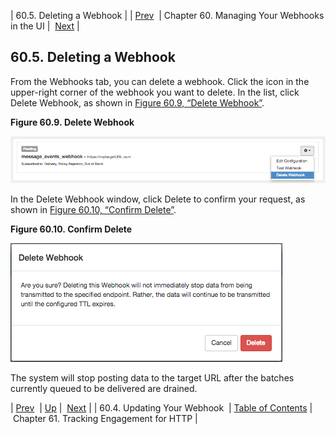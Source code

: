 | 60.5. Deleting a Webhook |
| [Prev](web-ui.webhooks.update)  | Chapter 60. Managing Your Webhooks in the UI |  [Next](engagement_tracking_http) |

## 60.5. Deleting a Webhook

From the Webhooks tab, you can delete a webhook. Click the icon in the upper-right corner of the webhook you want to delete. In the list, click Delete Webhook, as shown in [Figure 60.9, “Delete Webhook”](web-ui.webhooks.delete#figure_delete_webhook "Figure 60.9. Delete Webhook").

<a name="figure_delete_webhook"></a>

**Figure 60.9. Delete Webhook**

![Delete Webhook](images/delete_webhook.png)

In the Delete Webhook window, click Delete to confirm your request, as shown in [Figure 60.10, “Confirm Delete”](web-ui.webhooks.delete#figure_confirm_delete "Figure 60.10. Confirm Delete").

<a name="figure_confirm_delete"></a>

**Figure 60.10. Confirm Delete**

![Confirm Delete](images/confirm_delete.png)

The system will stop posting data to the target URL after the batches currently queued to be delivered are drained.

| [Prev](web-ui.webhooks.update)  | [Up](web-ui.webhooks) |  [Next](engagement_tracking_http) |
| 60.4. Updating Your Webhook  | [Table of Contents](index) |  Chapter 61. Tracking Engagement for HTTP |

